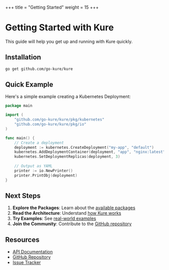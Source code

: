 +++
title = "Getting Started"
weight = 15
+++

# Getting Started with Kure

This guide will help you get up and running with Kure quickly.

## Installation

```bash
go get github.com/go-kure/kure
```

## Quick Example

Here's a simple example creating a Kubernetes Deployment:

```go
package main

import (
    "github.com/go-kure/kure/pkg/kubernetes"
    "github.com/go-kure/kure/pkg/io"
)

func main() {
    // Create a deployment
    deployment := kubernetes.CreateDeployment("my-app", "default")
    kubernetes.AddDeploymentContainer(deployment, "app", "nginx:latest")
    kubernetes.SetDeploymentReplicas(deployment, 3)
    
    // Output as YAML
    printer := io.NewPrinter()
    printer.PrintObj(deployment)
}
```

## Next Steps

1. **Explore the Packages**: Learn about the [available packages](/packages)
2. **Read the Architecture**: Understand [how Kure works](/architecture)
3. **Try Examples**: See [real-world examples](/examples)
4. **Join the Community**: Contribute to the [GitHub repository](https://github.com/go-kure/kure)

## Resources

- [API Documentation](https://pkg.go.dev/github.com/go-kure/kure)
- [GitHub Repository](https://github.com/go-kure/kure)
- [Issue Tracker](https://github.com/go-kure/kure/issues)